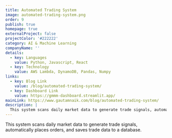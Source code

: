 ```yaml
---
title: Automated Trading System
image: automated-trading-system.png
order: 9
publish: true
homepage: true
externalProject: false
projectColor: '#222222'
category: AI & Machine Learning
companyName: ''
details:
  - key: Languages
    value: Python, Javascript, React
  - key: Technology
    value: AWS Lambda, DynamoDB, Pandas, Numpy
links:
  - key: Blog Link
    value: /blog/automated-trading-system/
  - key: Dashboard Link
    value: https://gmmm-dashboard.streamlit.app/
mainLink: https://www.gautamnaik.com/blog/automated-trading-system/
description: |
  This system scans daily market data to generate trade signals, automatically places orders, and saves trade data to a database.
---
```


<!--StartFragment-->

This system scans daily market data to generate trade signals, automatically places orders, and saves trade data to a database.

<!--EndFragment-->
